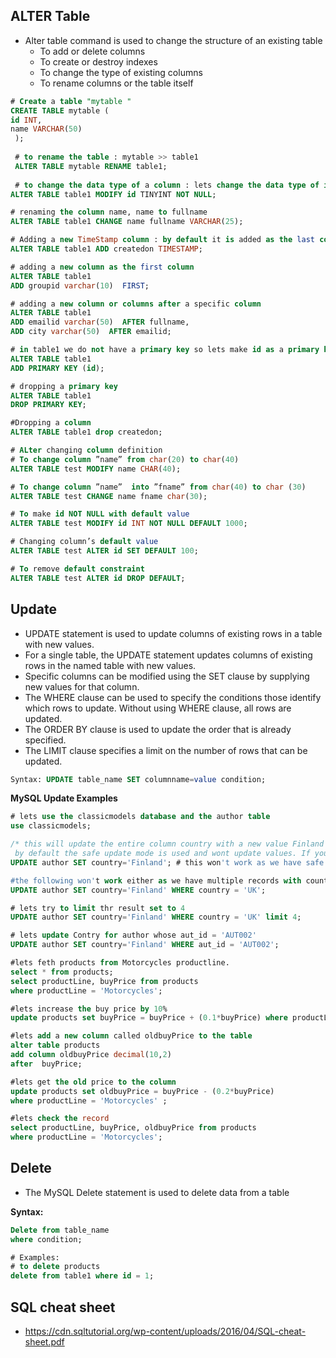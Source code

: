 ## ALTER Table 
- Alter table command is used to change the structure of an existing table
    - To add or delete columns 
    - To create or destroy indexes 
    - To change the type of existing columns 
    - To rename columns or the table itself

```sql
# Create a table "mytable "
CREATE TABLE mytable (
id INT,
name VARCHAR(50)
 );
 
 # to rename the table : mytable >> table1
 ALTER TABLE mytable RENAME table1;
 
 # to change the data type of a column : lets change the data type of id column from INTEGER to TINYINT
ALTER TABLE table1 MODIFY id TINYINT NOT NULL;

# renaming the column name, name to fullname
ALTER TABLE table1 CHANGE name fullname VARCHAR(25);

# Adding a new TimeStamp column : by default it is added as the last column
ALTER TABLE table1 ADD createdon TIMESTAMP;

# adding a new column as the first column 
ALTER TABLE table1
ADD groupid varchar(10)  FIRST;

# adding a new column or columns after a specific column 
ALTER TABLE table1
ADD emailid varchar(50)  AFTER fullname,
ADD city varchar(50)  AFTER emailid;

# in table1 we do not have a primary key so lets make id as a primary key
ALTER TABLE table1
ADD PRIMARY KEY (id);

# dropping a primary key
ALTER TABLE table1
DROP PRIMARY KEY;

#Dropping a column 
ALTER TABLE table1 drop createdon;

# ALter changing column definition
# To change column ”name” from char(20) to char(40)
ALTER TABLE test MODIFY name CHAR(40);

# To change column ”name”  into ”fname” from char(40) to char (30)
ALTER TABLE test CHANGE name fname char(30);

# To make id NOT NULL with default value
ALTER TABLE test MODIFY id INT NOT NULL DEFAULT 1000;

# Changing column’s default value
ALTER TABLE test ALTER id SET DEFAULT 100;

# To remove default constraint
ALTER TABLE test ALTER id DROP DEFAULT;

```
## Update 
- UPDATE statement is used to update columns of existing rows in a table with new values.
- For a single table, the UPDATE statement updates columns of existing rows in the named table with new values.
-  Specific columns can be modified using the SET clause by supplying new values for that column.
- The WHERE clause can be used to specify the conditions those identify which rows to update. Without using WHERE clause, all rows are updated.
- The ORDER BY clause is used to update the order that is already specified.
- The LIMIT clause specifies a limit on the number of rows that can be updated.

```sql
Syntax: UPDATE table_name SET columnname=value condition;
```
**MySQL Update Examples**
```sql
# lets use the classicmodels database and the author table
use classicmodels;

/* this will update the entire column country with a new value Finland however by 
 by default the safe update mode is used and wont update values. If you want you can disable it. */
UPDATE author SET country='Finland'; # this won't work as we have safe update

#the following won't work either as we have multiple records with country UK
UPDATE author SET country='Finland' WHERE country = 'UK'; 

# lets try to limit thr result set to 4
UPDATE author SET country='Finland' WHERE country = 'UK' limit 4;

# lets update Contry for author whose aut_id = 'AUT002'
UPDATE author SET country='Finland' WHERE aut_id = 'AUT002';

#lets feth products from Motorcycles productline.
select * from products;
select productLine, buyPrice from products
where productLine = 'Motorcycles';

#lets increase the buy price by 10%
update products set buyPrice = buyPrice + (0.1*buyPrice) where productLine = 'Motorcycles' ;

#lets add a new column called oldbuyPrice to the table 
alter table products 
add column oldbuyPrice decimal(10,2) 
after  buyPrice;

#lets get the old price to the column 
update products set oldbuyPrice = buyPrice - (0.2*buyPrice) 
where productLine = 'Motorcycles' ;

#lets check the record
select productLine, buyPrice, oldbuyPrice from products
where productLine = 'Motorcycles';
```

## Delete 
- The MySQL Delete statement is used to delete data from a table

**Syntax:** 
```sql
Delete from table_name 
where condition;

# Examples: 
# to delete products 
delete from table1 where id = 1; 
```

## SQL cheat sheet 
- https://cdn.sqltutorial.org/wp-content/uploads/2016/04/SQL-cheat-sheet.pdf


